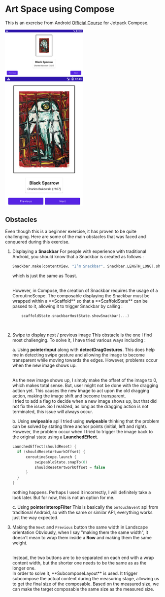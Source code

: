 # Art Space using Compose
This is an exercise from Android [Official Course](https://developer.android.com/codelabs/basic-android-kotlin-compose-art-space?authuser=1&continue=https%3A%2F%2Fdeveloper.android.com%2Fcourses%2Fpathways%2Fandroid-basics-compose-unit-2-pathway-3%3Fauthuser%3D1%23codelab-https%3A%2F%2Fdeveloper.android.com%2Fcodelabs%2Fbasic-android-kotlin-compose-art-space#3) for Jetpack Compose.

<p float="center">
  <img src="/artspace_landscape.png" style="width:50%" />
  <img src="/artspace_portrait.png" style="width:50%" />
</p>

## Obstacles
Even though this is a beginner exercise, it has proven to be quite challenging. 
Here are some of the main obstacles that was faced and conquered during this exercise.

1. Displaying a **Snackbar**
    For people with experience with traditional Android, you should know that a Snackbar is created as follows :
    ```kotlin
    Snackbar.make(contentView, "I’m Snackbar", Snackbar.LENGTH_LONG).show();
    ```
    which is just the same as Toast. 
    
    <br>
    However, in Compose, the creation of Snackbar requires the usage of a CoroutineScope. The 
    composable displaying the Snackbar must be wrapped within a **Scaffold** so that a **ScaffoldState** 
    can be passed to it, allowing it to trigger Snackbar by calling :
    
    ```kotlin
        scaffoldState.snackbarHostState.showSnackbar(...)
    ```
<br>

2. Swipe to display next / previous image
   This obstacle is the one I find most challenging.
   To solve it, I have tried various ways including :

   a. Using **pointerInput** along with **detectDragGestures**.
      This does help me in detecting swipe gesture and allowing the image to become transparent while moving towards the edges.
      However, problems occur when the new image shows up.
      
      <br>
      As the new image shows up, I simply make the offset of the image to 0, which makes total sense. 
      But, user might not be done with the dragging action yet. 
      This causes the new Image to act upon the old dragging action, making the image shift and become transparent.
      
      <br>
      I tried to add a flag to decide when a new image shows up, but that did not fix the issue.
      So I realized, as long as the dragging action is not terminated, this issue will always occur.

   b. Using **swipeable** api
      I tried using **swipeable** thinking that the problem can be solved by stating three anchor points (initial, left and right).
      However, the problem occur when I tried to trigger the image back to the original state using a **LaunchedEffect**.
      <br>
      ```kotlin
      LaunchedEffect(shouldReset) {
        if (shouldResetArtworkOffset) {
            coroutineScope.launch {
                swipeableState.snapTo(0)
                shouldResetArtworkOffset = false
            }
        }
      }
      ```
      nothing happens. 
      Perhaps I used it incorrectly, I will definitely take a look later. But for now, this is not an option for me.

   c. Using **pointerInteropFilter**
      This is basically the `onTouchEvent` api from traditional Android, so with the same or similar API, everything works just the way expected.

3. Making the `Next` and `Previous` button the same width in Landscape orientation
   Obviously, when I say "making them the same width", it doesn't mean to wrap them inside a **Row** and making them the same weight.
   
   <br>
   Instead, the two buttons are to be separated on each end with a wrap content width, but the shorter one needs to be the same as as the longer one.

   <br>
   In order to solve it, **SubcomposeLayout** is used.
   It trigger subcompose the actual content during the measuring stage, allowing us to get the final size of the composable.
   Based on the measured size, we can make the target composable the same size as the measured size.
